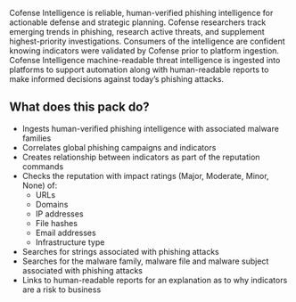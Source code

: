 Cofense Intelligence is reliable, human-verified phishing intelligence for actionable defense and strategic planning. Cofense researchers track emerging trends in phishing, research active threats, and supplement highest-priority investigations. Consumers of the intelligence are confident knowing indicators were validated by Cofense prior to platform ingestion. Cofense Intelligence machine-readable threat intelligence is ingested into platforms to support automation along with human-readable reports to make informed decisions against today’s phishing attacks.

## What does this pack do?

- Ingests human-verified phishing intelligence with associated malware families
- Correlates global phishing campaigns and indicators
- Creates relationship between indicators as part of the reputation commands
- Checks the reputation with impact ratings (Major, Moderate, Minor, None) of:
  - URLs
  - Domains
  - IP addresses
  - File hashes
  - Email addresses
  - Infrastructure type
- Searches for strings associated with phishing attacks
- Searches for the malware family, malware file and malware subject associated with phishing attacks
- Links to human-readable reports for an explanation as to why indicators are a risk to business

